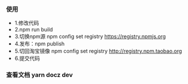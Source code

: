 
### 使用
* 1.修改代码
* 2.npm run build
* 3.切换npm源 npm config set registry https://registry.npmjs.org
* 4.发布：npm publish
* 5.切回淘宝镜像  npm config set registry http://registry.npm.taobao.org
* 6.提交代码


### 查看文档  yarn docz dev
